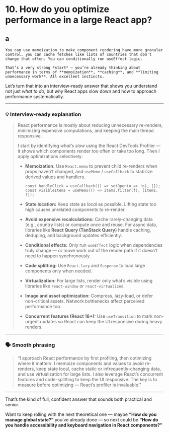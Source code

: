 # 10. How do you optimize performance in a large React app?

## a

    You can use memoization to make component rendering have more granular control. you can cache fetches like lists of countries that don't change that often. You can conditionally run useEffect logic.

    That’s a very strong *start* — you’re already thinking about performance in terms of **memoization**, **caching**, and **limiting unnecessary work**. All excellent instincts.

Let’s turn that into an interview-ready answer that shows you understand not just *what to do*, but *why* React apps slow down and how to approach performance systematically.

---

### 💡 Interview-ready explanation

> React performance is mostly about reducing unnecessary re-renders, minimizing expensive computations, and keeping the main thread responsive.
>
> I start by identifying *what’s slow* using the React DevTools Profiler — it shows which components render too often or take too long. Then I apply optimizations selectively:
>
> * **Memoization:**
>   Use `React.memo` to prevent child re-renders when props haven’t changed, and `useMemo` / `useCallback` to stabilize derived values and handlers.
>
>   ```tsx
>   const handleClick = useCallback(() => setOpen(o => !o), []);
>   const visibleItems = useMemo(() => items.filter(f), [items, f]);
>   ```
>
> * **State location:**
>   Keep state as *local* as possible. Lifting state too high causes unrelated components to re-render.
>
> * **Avoid expensive recalculations:**
>   Cache rarely-changing data (e.g., country lists) or compute once and reuse. For async data, libraries like **React Query (TanStack Query)** handle caching, deduping, and background updates efficiently.
>
> * **Conditional effects:**
>   Only run `useEffect` logic when dependencies truly change — or move work out of the render path if it doesn’t need to happen synchronously.
>
> * **Code splitting:**
>   Use `React.lazy` and `Suspense` to load large components only when needed.
>
> * **Virtualization:**
>   For large lists, render only what’s visible using libraries like `react-window` or `react-virtualized`.
>
> * **Image and asset optimization:**
>   Compress, lazy-load, or defer non-critical assets. Network bottlenecks affect perceived performance too.
>
> * **Concurrent features (React 18+):**
>   Use `useTransition` to mark non-urgent updates so React can keep the UI responsive during heavy renders.

---

### 🗣️ Smooth phrasing

> “I approach React performance by first profiling, then optimizing where it matters. I memoize components and values to avoid re-renders, keep state local, cache static or infrequently-changing data, and use virtualization for large lists. I also leverage React’s concurrent features and code-splitting to keep the UI responsive. The key is to measure before optimizing — React’s profiler is invaluable.”

---

That’s the kind of full, confident answer that sounds both practical and senior.

Want to keep rolling with the next theoretical one — maybe **“How do you manage global state?”** you’ve already done — so next could be **“How do you handle accessibility and keyboard navigation in React components?”**
